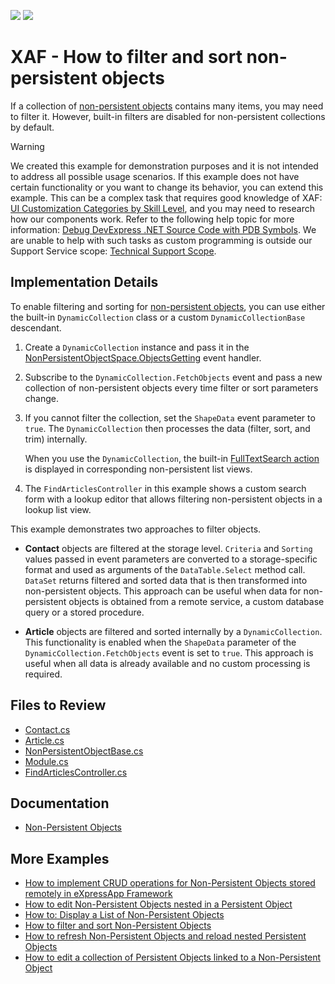 <!-- default badges list -->
[![](https://img.shields.io/badge/Open_in_DevExpress_Support_Center-FF7200?style=flat-square&logo=DevExpress&logoColor=white)](https://supportcenter.devexpress.com/ticket/details/T952649)
[![](https://img.shields.io/badge/📖_How_to_use_DevExpress_Examples-e9f6fc?style=flat-square)](https://docs.devexpress.com/GeneralInformation/403183)
<!-- default badges end -->

# XAF - How to filter and sort non-persistent objects


If a collection of [non\-persistent objects](https://docs.devexpress.com/eXpressAppFramework/116516/concepts/business-model-design/non-persistent-objects) contains many items, you may need to filter it. However, built-in filters are disabled for non-persistent collections by default.

> [!WARNING]
> We created this example for demonstration purposes and it is not intended to address all possible usage scenarios.
> If this example does not have certain functionality or you want to change its behavior, you can extend this example. This can be a complex task that requires good knowledge of XAF: [UI Customization Categories by Skill Level](https://www.devexpress.com/products/net/application_framework/xaf-considerations-for-newcomers.xml#ui-customization-categories), and you may need to research how our components work. Refer to the following help topic for more information: [Debug DevExpress .NET Source Code with PDB Symbols](https://docs.devexpress.com/GeneralInformation/403656/support-debug-troubleshooting/debug-controls-with-debug-symbols).
> We are unable to help with such tasks as custom programming is outside our Support Service scope: [Technical Support Scope](https://www.devexpress.com/products/net/application_framework/xaf-considerations-for-newcomers.xml#support).

## Implementation Details

To enable filtering and sorting for [non\-persistent objects](https://docs.devexpress.com/eXpressAppFramework/116516/concepts/business-model-design/non-persistent-objects), you can use either the built-in `DynamicCollection` class or a custom `DynamicCollectionBase` descendant.

1. Create a `DynamicCollection` instance and pass it in the [NonPersistentObjectSpace\.ObjectsGetting](https://docs.devexpress.com/eXpressAppFramework/DevExpress.ExpressApp.NonPersistentObjectSpace.ObjectsGetting) event handler.
2. Subscribe to the `DynamicCollection.FetchObjects` event and pass a new collection of non-persistent objects every time filter or sort parameters change.
3. If you cannot filter the collection, set the `ShapeData` event parameter to `true`. The `DynamicCollection` then processes the data (filter, sort, and trim) internally.
   
     When you use the `DynamicCollection`, the built-in [FullTextSearch action](https://docs.devexpress.com/eXpressAppFramework/112997/concepts/filtering/full-text-search-action) is displayed in corresponding non-persistent list views.

4. The `FindArticlesController` in this example shows a custom search form with a lookup editor that allows filtering non-persistent objects in a lookup list view.

This example demonstrates two approaches to filter objects.

- **Contact** objects are filtered at the storage level. `Criteria` and `Sorting` values passed in event parameters are converted to a storage-specific format and used as arguments of the `DataTable.Select` method call. `DataSet` returns filtered and sorted data that is then transformed into non-persistent objects. This approach can be useful when data for non-persistent objects is obtained from a remote service, a custom database query or a stored procedure.

- **Article** objects are filtered and sorted internally by a `DynamicCollection`. This functionality is enabled when the `ShapeData` parameter of the `DynamicCollection.FetchObjects` event is set to `true`. This approach is useful when all data is already available and no custom processing is required.

## Files to Review

- [Contact.cs](./CS/EFCore/NonPersistentFilteringEF/NonPersistentFilteringEF.Module/BusinessObjects/Contact.cs)
- [Article.cs](./CS/EFCore/NonPersistentFilteringEF/NonPersistentFilteringEF.Module/BusinessObjects/Article.cs )
- [NonPersistentObjectBase.cs](./CS/EFCore/NonPersistentFilteringEF/NonPersistentFilteringEF.Module/BusinessObjects/NonPersistentObjectBase.cs )
- [Module.cs](./CS/EFCore/NonPersistentFilteringEF/NonPersistentFilteringEF.Module/Module.cs )
- [FindArticlesController.cs](CS/EFCore/NonPersistentFilteringEF/NonPersistentFilteringEF.Module/Controllers/FindArticlesController.cs)

## Documentation

- [Non-Persistent Objects](https://docs.devexpress.com/eXpressAppFramework/116516/business-model-design-orm/non-persistent-objects)


## More Examples

- [How to implement CRUD operations for Non-Persistent Objects stored remotely in eXpressApp Framework](https://github.com/DevExpress-Examples/XAF_Non-Persistent-Objects-Editing-Demo)
- [How to edit Non-Persistent Objects nested in a Persistent Object](https://github.com/DevExpress-Examples/XAF_Non-Persistent-Objects-Nested-In-Persistent-Objects-Demo)
- [How to: Display a List of Non-Persistent Objects](https://github.com/DevExpress-Examples/XAF_how-to-display-a-list-of-non-persistent-objects-e980)
- [How to filter and sort Non-Persistent Objects](https://github.com/DevExpress-Examples/XAF_Non-Persistent-Objects-Filtering-Demo)
- [How to refresh Non-Persistent Objects and reload nested Persistent Objects](https://github.com/DevExpress-Examples/XAF_Non-Persistent-Objects-Reloading-Demo)
- [How to edit a collection of Persistent Objects linked to a Non-Persistent Object](https://github.com/DevExpress-Examples/XAF_Non-Persistent-Objects-Edit-Linked-Persistent-Objects-Demo)
